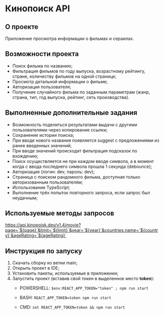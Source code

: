 # Кинопоиск API
## О проекте
Приложение просмотра информации о фильмах и сераилах.

## Возможности проекта
- Поиск фильма по названию;
- Фильтрация фильмов по году выпуска, возрастному рейтингу, стране, количеству фильмов на одной странице;
- Просмотр детальной информации о фильме;
- Авторизация пользователя;
- Получение случайного фильма по заданным параметрам (жанр, страна, тип, год выпуска, рейтинг, сеть производства).

## Выполненные дополнительные задания
 - Возможность поделиться результатами выдачи с другими пользователями через копирование ссылки;
 - Сохранение истории поиска;
 - При вводе нового названия появляется suggest с предложениями из ранее введенных значений;
 - При вводе значений происходит фильтрация подсказок по вхождению;
 - Поиск осуществляется не при каждом вводе символа, а в момент когда с ввода последнего символа прошла 1 секунда (debounce);
 - Авторизация (логин: dev, пароль: dev);
 - Страница c поиском рандомного фильма, доступная только авторизованным пользователям;
 - Использование TypeScript;
 - Выполнение трёх попыток повторного запроса, если запрос был неудачным;

## Используемые методы запросов
https://api.kinopoisk.dev/v1.4/movie?page=`${page}`&limit=`${limit}`&year=`${year}`&countries.name=`${country}`&ageRating=`${ageRating}`


## Инструкция по запуску
1. Скачать сборку из ветки main;
2. Открыть проект в IDE;
3. Установить пакеты, используемые в приложении;
4. Запустить проект (вставив свой токен в выделенное место **token**):
   - POWERSHELL:
     ```$env:REACT_APP_TOKEN="token" ; npm run start```
     
   - BASH:
      ```REACT_APP_TOKEN=token npm run start```
     
   - CMD:
     ```set REACT_APP_TOKEN=token && npm run start```

